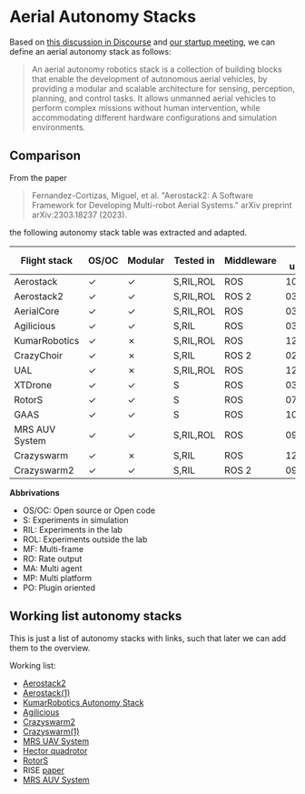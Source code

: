 # Aerial Autonomy Stacks

Based on [this discussion in Discourse]( https://discourse.ros.org/t/more-aerial-autonomy-stacks/30992/) and [our startup meeting](https://discourse.ros.org/t/start-up-meeting-aerial-robotics-wg/30869), we can define an aerial autonomy stack as follows:

> An aerial autonomy robotics stack is a collection of building blocks that enable the development of autonomous aerial vehicles, by providing a modular and scalable architecture for sensing, perception, planning, and control tasks. It allows unmanned aerial vehicles to perform complex missions without human intervention, while accommodating different hardware configurations and simulation environments.

## Comparison

From the paper 

> Fernandez-Cortizas, Miguel, et al. "Aerostack2: A Software Framework for Developing Multi-robot Aerial Systems." arXiv preprint arXiv:2303.18237 (2023).
  
the following autonomy stack table was extracted and adapted. 

| Flight stack   | OS/OC | Modular | Tested in | Middleware | last  update | MF  | RO  | MA  | MP  | PO  |
| -------------- | ----- | ------- | --------- | ---------- | ------------ | --- | --- | --- | --- | --- |
| Aerostack      | ✓    | ✓      | S,RIL,ROL   | ROS        | 10/2021      | ✗  | ✓  | ✓  | ✓  | ✗  |
| Aerostack2     | ✓    | ✓      | S,RIL,ROL   | ROS 2      | 03/2023      | ✓  | ✓  | ✓  | ✓  | ✓  |
| AerialCore     | ✓    | ✓      | S,RIL,ROL   | ROS        | 03/2023      | ✓  | ✓  | ✓  | ✗  | ✓  |
| Agilicious     | ✓    | ✓      | S,RIL      | ROS        | 03/2023      | ✗  | ✓  | ✗  | ✗  | ✗  |
| KumarRobotics  | ✓    | ✗      | S,RIL,ROL   | ROS        | 12/2022      | ✗  | ✓  | ✗  | ✓  | ✗  |
| CrazyChoir     | ✓    | ✗      | S,RIL      | ROS 2      | 02/2023      | ✗  | ✓  | ✓  | ✗  | ✗  |
| UAL            | ✓    | ✗      | S,RIL,ROL   | ROS        | 12/2022      | ✓  | ✗  | ✗  | ✓  | ✗  |
| XTDrone        | ✓    | ✓      | S         | ROS        | 03/2023      | ✗  | ✓  | ✗  | ✗  | ✗  |
| RotorS         | ✓    | ✓      | S         | ROS        | 07/2021      | ✗  | ✓  | ✗  | ✗  | ✗  |
| GAAS           | ✓    | ✓      | S         | ROS        | 10/2021      | ✗  | ✗  | ✗  | ✗  | ✗  |
| MRS AUV System | ✓    | ✓      | S,RIL,ROL   | ROS        | 09/2023      | ✓  | ✓  | ✓  | ✓  | ✗  |
| Crazyswarm     | ✓    | ✗      | S,RIL      | ROS        | 12/2022      | ✗  | ✓  | ✓  | ✗  | ✗  |
| Crazyswarm2     | ✓    | ✓      | S,RIL      | ROS 2       | 09/2023      | ✗  | ✓  | ✓  | ✗  | ✓  |


**Abbrivations**
* OS/OC: Open source or Open code
* S: Experiments in simulation
* RIL: Experiments in the lab
* ROL: Experiments outside the lab
* MF: Multi-frame 
* RO: Rate output
* MA: Multi agent
* MP: Multi platform
* PO: Plugin oriented 


## Working list autonomy stacks

This is just a list of autonomy stacks with links, such that later we can add them to the overview.

Working list:
* [Aerostack2](https://aerostack2.github.io/)
* [Aerostack(1)](https://github.com/cvar-upm/aerostack/wiki)
* [KumarRobotics Autonomy Stack](https://github.com/KumarRobotics/kr_autonomous_flight)
* [Agilicious](https://agilicious.readthedocs.io/en/latest/index.html)
* [Crazyswarm2](https://imrclab.github.io/crazyswarm2/)
* [Crazyswarm(1)](https://crazyswarm.readthedocs.io/en/latest/)
* [MRS UAV System](https://github.com/ctu-mrs/mrs_uav_system)
* [Hector quadrotor](http://wiki.ros.org/hector_quadrotor)
* [RotorS](https://github.com/ethz-asl/rotors_simulator)
* RISE [paper](https://doi.org/10.55417/fr.2023015)
* [MRS AUV System](https://github.com/ctu-mrs/mrs_uav_system)
